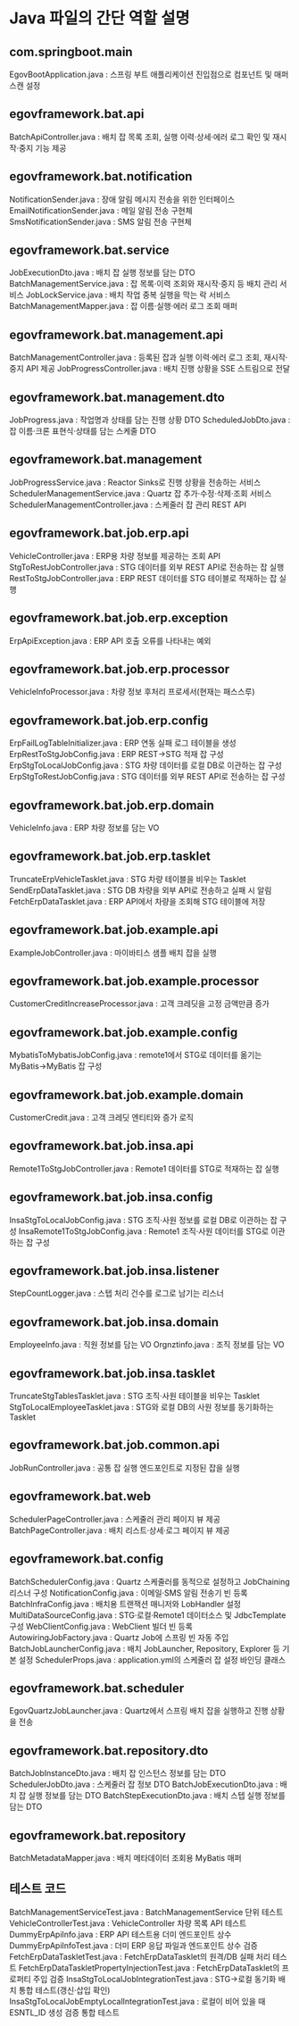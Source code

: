 # Java 파일의 간단 역할 설명

## com.springboot.main
EgovBootApplication.java : 스프링 부트 애플리케이션 진입점으로 컴포넌트 및 매퍼 스캔 설정

## egovframework.bat.api
BatchApiController.java : 배치 잡 목록 조회, 실행 이력·상세·에러 로그 확인 및 재시작·중지 기능 제공

## egovframework.bat.notification
NotificationSender.java : 장애 알림 메시지 전송을 위한 인터페이스
EmailNotificationSender.java : 메일 알림 전송 구현체
SmsNotificationSender.java : SMS 알림 전송 구현체

## egovframework.bat.service
JobExecutionDto.java : 배치 잡 실행 정보를 담는 DTO
BatchManagementService.java : 잡 목록·이력 조회와 재시작·중지 등 배치 관리 서비스
JobLockService.java : 배치 작업 중복 실행을 막는 락 서비스
BatchManagementMapper.java : 잡 이름·실행·에러 로그 조회 매퍼

## egovframework.bat.management.api
BatchManagementController.java : 등록된 잡과 실행 이력·에러 로그 조회, 재시작·중지 API 제공
JobProgressController.java : 배치 진행 상황을 SSE 스트림으로 전달

## egovframework.bat.management.dto
JobProgress.java : 작업명과 상태를 담는 진행 상황 DTO
ScheduledJobDto.java : 잡 이름·크론 표현식·상태를 담는 스케줄 DTO

## egovframework.bat.management
JobProgressService.java : Reactor Sinks로 진행 상황을 전송하는 서비스
SchedulerManagementService.java : Quartz 잡 추가·수정·삭제·조회 서비스
SchedulerManagementController.java : 스케줄러 잡 관리 REST API

## egovframework.bat.job.erp.api
VehicleController.java : ERP용 차량 정보를 제공하는 조회 API
StgToRestJobController.java : STG 데이터를 외부 REST API로 전송하는 잡 실행
RestToStgJobController.java : ERP REST 데이터를 STG 테이블로 적재하는 잡 실행

## egovframework.bat.job.erp.exception
ErpApiException.java : ERP API 호출 오류를 나타내는 예외

## egovframework.bat.job.erp.processor
VehicleInfoProcessor.java : 차량 정보 후처리 프로세서(현재는 패스스루)

## egovframework.bat.job.erp.config
ErpFailLogTableInitializer.java : ERP 연동 실패 로그 테이블을 생성
ErpRestToStgJobConfig.java : ERP REST→STG 적재 잡 구성
ErpStgToLocalJobConfig.java : STG 차량 데이터를 로컬 DB로 이관하는 잡 구성
ErpStgToRestJobConfig.java : STG 데이터를 외부 REST API로 전송하는 잡 구성

## egovframework.bat.job.erp.domain
VehicleInfo.java : ERP 차량 정보를 담는 VO

## egovframework.bat.job.erp.tasklet
TruncateErpVehicleTasklet.java : STG 차량 테이블을 비우는 Tasklet
SendErpDataTasklet.java : STG DB 차량을 외부 API로 전송하고 실패 시 알림
FetchErpDataTasklet.java : ERP API에서 차량을 조회해 STG 테이블에 저장

## egovframework.bat.job.example.api
ExampleJobController.java : 마이바티스 샘플 배치 잡을 실행

## egovframework.bat.job.example.processor
CustomerCreditIncreaseProcessor.java : 고객 크레딧을 고정 금액만큼 증가

## egovframework.bat.job.example.config
MybatisToMybatisJobConfig.java : remote1에서 STG로 데이터를 옮기는 MyBatis→MyBatis 잡 구성

## egovframework.bat.job.example.domain
CustomerCredit.java : 고객 크레딧 엔티티와 증가 로직

## egovframework.bat.job.insa.api
Remote1ToStgJobController.java : Remote1 데이터를 STG로 적재하는 잡 실행

## egovframework.bat.job.insa.config
InsaStgToLocalJobConfig.java : STG 조직·사원 정보를 로컬 DB로 이관하는 잡 구성
InsaRemote1ToStgJobConfig.java : Remote1 조직·사원 데이터를 STG로 이관하는 잡 구성

## egovframework.bat.job.insa.listener
StepCountLogger.java : 스텝 처리 건수를 로그로 남기는 리스너

## egovframework.bat.job.insa.domain
EmployeeInfo.java : 직원 정보를 담는 VO
Orgnztinfo.java : 조직 정보를 담는 VO

## egovframework.bat.job.insa.tasklet
TruncateStgTablesTasklet.java : STG 조직·사원 테이블을 비우는 Tasklet
StgToLocalEmployeeTasklet.java : STG와 로컬 DB의 사원 정보를 동기화하는 Tasklet

## egovframework.bat.job.common.api
JobRunController.java : 공통 잡 실행 엔드포인트로 지정된 잡을 실행

## egovframework.bat.web
SchedulerPageController.java : 스케줄러 관리 페이지 뷰 제공
BatchPageController.java : 배치 리스트·상세·로그 페이지 뷰 제공

## egovframework.bat.config
BatchSchedulerConfig.java : Quartz 스케줄러를 동적으로 설정하고 JobChaining 리스너 구성
NotificationConfig.java : 이메일·SMS 알림 전송기 빈 등록
BatchInfraConfig.java : 배치용 트랜잭션 매니저와 LobHandler 설정
MultiDataSourceConfig.java : STG·로컬·Remote1 데이터소스 및 JdbcTemplate 구성
WebClientConfig.java : WebClient 빌더 빈 등록
AutowiringJobFactory.java : Quartz Job에 스프링 빈 자동 주입
BatchJobLauncherConfig.java : 배치 JobLauncher, Repository, Explorer 등 기본 설정
SchedulerProps.java : application.yml의 스케줄러 잡 설정 바인딩 클래스

## egovframework.bat.scheduler
EgovQuartzJobLauncher.java : Quartz에서 스프링 배치 잡을 실행하고 진행 상황을 전송

## egovframework.bat.repository.dto
BatchJobInstanceDto.java : 배치 잡 인스턴스 정보를 담는 DTO
SchedulerJobDto.java : 스케줄러 잡 정보 DTO
BatchJobExecutionDto.java : 배치 잡 실행 정보를 담는 DTO
BatchStepExecutionDto.java : 배치 스텝 실행 정보를 담는 DTO

## egovframework.bat.repository
BatchMetadataMapper.java : 배치 메타데이터 조회용 MyBatis 매퍼

## 테스트 코드
BatchManagementServiceTest.java : BatchManagementService 단위 테스트
VehicleControllerTest.java : VehicleController 차량 목록 API 테스트
DummyErpApiInfo.java : ERP API 테스트용 더미 엔드포인트 상수
DummyErpApiInfoTest.java : 더미 ERP 응답 파일과 엔드포인트 상수 검증
FetchErpDataTaskletTest.java : FetchErpDataTasklet의 원격/DB 실패 처리 테스트
FetchErpDataTaskletPropertyInjectionTest.java : FetchErpDataTasklet의 프로퍼티 주입 검증
InsaStgToLocalJobIntegrationTest.java : STG→로컬 동기화 배치 통합 테스트(갱신·삽입 확인)
InsaStgToLocalJobEmptyLocalIntegrationTest.java : 로컬이 비어 있을 때 ESNTL_ID 생성 검증 통합 테스트
